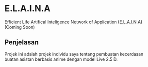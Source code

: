 # E.L.A.I.N.A
Efficient Life Artifical Inteligence Network of Application (E.L.A.I.N.A) (Coming Soon)
## Penjelasan

Projek ini adalah projek individu saya tentang pembuatan kecerdasan buatan asistan berbasis anime dengan model Live 2.5 D.
